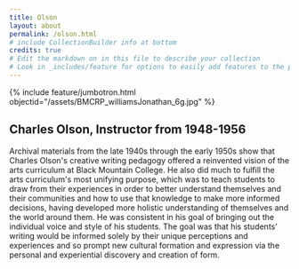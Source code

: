 ```yaml
---
title: Olson
layout: about
permalink: /olson.html
# include CollectionBuilder info at bottom
credits: true
# Edit the markdown on in this file to describe your collection
# Look in _includes/feature for options to easily add features to the page
---
```


{% include feature/jumbotron.html objectid="/assets/BMCRP_williamsJonathan_6g.jpg" %}

## Charles Olson, Instructor from 1948-1956

Archival materials from the late 1940s through the early 1950s show that Charles Olson's creative writing pedagogy offered a reinvented vision of the arts curriculum at Black Mountain College. He also did much to fulfill the arts curriculum's most unifying purpose, which was to teach students to draw from their experiences in order to better understand themselves and their communities and how to use that knowledge to make more informed decisions, having developed more holistic understanding of themselves and the world around them. He was consistent in his goal of bringing out the individual voice and style of his students. The goal was that his students’ writing would be informed solely by their unique perceptions and experiences and so prompt new cultural formation and expression via the personal and experiential discovery and creation of form.
